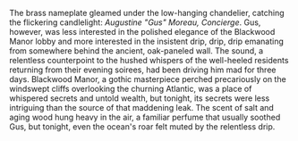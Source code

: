 The brass nameplate gleamed under the low-hanging chandelier, catching the flickering candlelight:  *Augustine "Gus" Moreau, Concierge*.  Gus, however, was less interested in the polished elegance of the Blackwood Manor lobby and more interested in the insistent drip, drip, drip emanating from somewhere behind the ancient, oak-paneled wall.  The sound, a relentless counterpoint to the hushed whispers of the well-heeled residents returning from their evening soirees, had been driving him mad for three days.  Blackwood Manor, a gothic masterpiece perched precariously on the windswept cliffs overlooking the churning Atlantic, was a place of whispered secrets and untold wealth, but tonight, its secrets were less intriguing than the source of that maddening leak. The scent of salt and aging wood hung heavy in the air, a familiar perfume that usually soothed Gus, but tonight, even the ocean's roar felt muted by the relentless drip.

